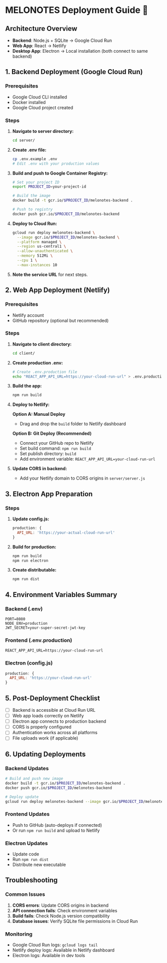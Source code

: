 # MELONOTES Deployment Guide 🚀

## Architecture Overview

- **Backend**: Node.js + SQLite → Google Cloud Run
- **Web App**: React → Netlify  
- **Desktop App**: Electron → Local installation (both connect to same backend)

## 1. Backend Deployment (Google Cloud Run)

### Prerequisites
- Google Cloud CLI installed
- Docker installed
- Google Cloud project created

### Steps

1. **Navigate to server directory:**
   ```bash
   cd server/
   ```

2. **Create .env file:**
   ```bash
   cp .env.example .env
   # Edit .env with your production values
   ```

3. **Build and push to Google Container Registry:**
   ```bash
   # Set your project ID
   export PROJECT_ID=your-project-id
   
   # Build the image
   docker build -t gcr.io/$PROJECT_ID/melonotes-backend .
   
   # Push to registry
   docker push gcr.io/$PROJECT_ID/melonotes-backend
   ```

4. **Deploy to Cloud Run:**
   ```bash
   gcloud run deploy melonotes-backend \
     --image gcr.io/$PROJECT_ID/melonotes-backend \
     --platform managed \
     --region us-central1 \
     --allow-unauthenticated \
     --memory 512Mi \
     --cpu 1 \
     --max-instances 10
   ```

5. **Note the service URL** for next steps.

## 2. Web App Deployment (Netlify)

### Prerequisites
- Netlify account
- GitHub repository (optional but recommended)

### Steps

1. **Navigate to client directory:**
   ```bash
   cd client/
   ```

2. **Create production .env:**
   ```bash
   # Create .env.production file
   echo "REACT_APP_API_URL=https://your-cloud-run-url" > .env.production
   ```

3. **Build the app:**
   ```bash
   npm run build
   ```

4. **Deploy to Netlify:**
   
   **Option A: Manual Deploy**
   - Drag and drop the `build` folder to Netlify dashboard
   
   **Option B: Git Deploy (Recommended)**
   - Connect your GitHub repo to Netlify
   - Set build command: `npm run build`
   - Set publish directory: `build`
   - Add environment variable: `REACT_APP_API_URL=your-cloud-run-url`

5. **Update CORS in backend:**
   - Add your Netlify domain to CORS origins in `server/server.js`

## 3. Electron App Preparation

### Steps

1. **Update config.js:**
   ```javascript
   production: {
     API_URL: 'https://your-actual-cloud-run-url'
   }
   ```

2. **Build for production:**
   ```bash
   npm run build
   npm run electron
   ```

3. **Create distributable:**
   ```bash
   npm run dist
   ```

## 4. Environment Variables Summary

### Backend (.env)
```
PORT=8080
NODE_ENV=production
JWT_SECRET=your-super-secret-jwt-key
```

### Frontend (.env.production)
```
REACT_APP_API_URL=https://your-cloud-run-url
```

### Electron (config.js)
```javascript
production: {
  API_URL: 'https://your-cloud-run-url'
}
```

## 5. Post-Deployment Checklist

- [ ] Backend is accessible at Cloud Run URL
- [ ] Web app loads correctly on Netlify
- [ ] Electron app connects to production backend
- [ ] CORS is properly configured
- [ ] Authentication works across all platforms
- [ ] File uploads work (if applicable)

## 6. Updating Deployments

### Backend Updates
```bash
# Build and push new image
docker build -t gcr.io/$PROJECT_ID/melonotes-backend .
docker push gcr.io/$PROJECT_ID/melonotes-backend

# Deploy update
gcloud run deploy melonotes-backend --image gcr.io/$PROJECT_ID/melonotes-backend
```

### Frontend Updates
- Push to GitHub (auto-deploys if connected)
- Or run `npm run build` and upload to Netlify

### Electron Updates
- Update code
- Run `npm run dist`
- Distribute new executable

## Troubleshooting

### Common Issues
1. **CORS errors**: Update CORS origins in backend
2. **API connection fails**: Check environment variables
3. **Build fails**: Check Node.js version compatibility
4. **Database issues**: Verify SQLite file permissions in Cloud Run

### Monitoring
- Google Cloud Run logs: `gcloud logs tail`
- Netlify deploy logs: Available in Netlify dashboard
- Electron logs: Available in dev tools